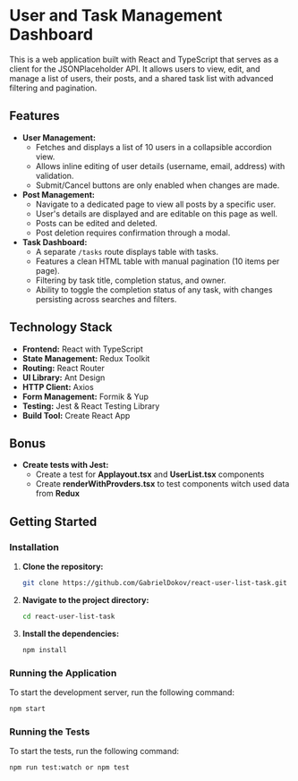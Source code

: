 # User and Task Management Dashboard

This is a web application built with React and TypeScript that serves as a client for the JSONPlaceholder API. It allows users to view, edit, and manage a list of users, their posts, and a shared task list with advanced filtering and pagination.



## Features

-   **User Management:**
    -   Fetches and displays a list of 10 users in a collapsible accordion view.
    -   Allows inline editing of user details (username, email, address) with validation.
    -   Submit/Cancel buttons are only enabled when changes are made.
-   **Post Management:**
    -   Navigate to a dedicated page to view all posts by a specific user.
    -   User's details are displayed and are editable on this page as well.
    -   Posts can be edited and deleted.
    -   Post deletion requires confirmation through a modal.
-   **Task Dashboard:**
    -   A separate `/tasks` route displays table with tasks.
    -   Features a clean HTML table with manual pagination (10 items per page).
    -   Filtering by task title, completion status, and owner.
    -   Ability to toggle the completion status of any task, with changes persisting across searches and filters.


## Technology Stack

-   **Frontend:** React with TypeScript
-   **State Management:** Redux Toolkit
-   **Routing:** React Router
-   **UI Library:** Ant Design
-   **HTTP Client:** Axios
-   **Form Management:** Formik & Yup
-   **Testing:** Jest & React Testing Library
-   **Build Tool:** Create React App

## Bonus 
-   **Create tests with Jest:**
    -   Create a test for **Applayout.tsx** and **UserList.tsx** components
    -   Create **renderWithProvders.tsx** to test components witch used data from **Redux**

## Getting Started

### Installation

1.  **Clone the repository:**
    ```bash
    git clone https://github.com/GabrielDokov/react-user-list-task.git
    ```

2.  **Navigate to the project directory:**
    ```bash
    cd react-user-list-task
    ```

3.  **Install the dependencies:**
    ```bash
    npm install
    ```

### Running the Application

To start the development server, run the following command:

```bash
npm start
```

### Running the Tests

To start the tests, run the following command:

```bash
npm run test:watch or npm test
```